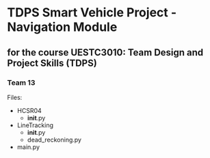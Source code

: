 # TDPS Smart Vehicle Project - Navigation Module
## for the course UESTC3010: Team Design and Project Skills (TDPS)
### Team 13

Files:
- HCSR04
    - __init__.py
- LineTracking
    - __init__.py
    - dead_reckoning.py
- main.py
